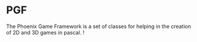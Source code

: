 # PGF
The Phoenix Game Framework is a set of classes for helping in the creation of 2D and 3D games in pascal. !
